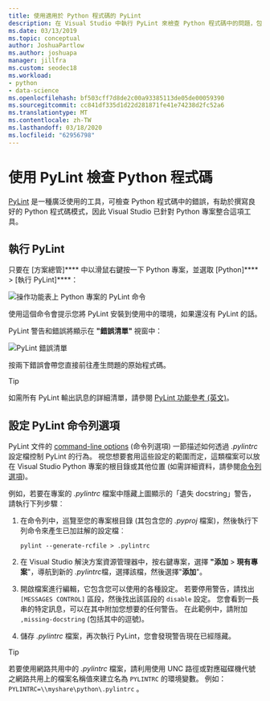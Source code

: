```yaml
---
title: 使用適用於 Python 程式碼的 PyLint
description: 在 Visual Studio 中執行 PyLint 來檢查 Python 程式碼中的問題，包括自訂 linting 的命令列選項。
ms.date: 03/13/2019
ms.topic: conceptual
author: JoshuaPartlow
ms.author: joshuapa
manager: jillfra
ms.custom: seodec18
ms.workload:
- python
- data-science
ms.openlocfilehash: bf503cff7d8de2c00a93385113de05de00059390
ms.sourcegitcommit: cc841df335d1d22d281871fe41e74238d2fc52a6
ms.translationtype: MT
ms.contentlocale: zh-TW
ms.lasthandoff: 03/18/2020
ms.locfileid: "62956798"
---
```

# <a name="use-pylint-to-check-python-code"></a>使用 PyLint 檢查 Python 程式碼

[PyLint](https://www.pylint.org/) 是一種廣泛使用的工具，可檢查 Python 程式碼中的錯誤，有助於撰寫良好的 Python 程式碼模式，因此 Visual Studio 已針對 Python 專案整合這項工具。

## <a name="run-pylint"></a>執行 PyLint

只要在 [方案總管]**** 中以滑鼠右鍵按一下 Python 專案，並選取 [Python]**** > [執行 PyLint]****：

![操作功能表上 Python 專案的 PyLint 命令](media/code-pylint-command.png)

使用這個命令會提示您將 PyLint 安裝到使用中的環境，如果還沒有 PyLint 的話。

PyLint 警告和錯誤將顯示在 **"錯誤清單"** 視窗中：

![PyLint 錯誤清單](media/code-pylint-error-list.png)

按兩下錯誤會帶您直接前往產生問題的原始程式碼。

> [!Tip]
> 如需所有 PyLint 輸出訊息的詳細清單，請參閱 [PyLint 功能參考 (英文)](https://pylint.readthedocs.io/en/latest/technical_reference/features.html)。

## <a name="set-pylint-command-line-options"></a>設定 PyLint 命令列選項

PyLint 文件的 [command-line options](https://pylint.readthedocs.io/en/latest/user_guide/run.html#command-line-options) (命令列選項) 一節描述如何透過 *.pylintrc* 設定檔控制 PyLint 的行為。 視您想要套用這些設定的範圍而定，這類檔案可以放在 Visual Studio Python 專案的根目錄或其他位置 (如需詳細資料，請參閱[命令列選項](https://pylint.readthedocs.io/en/latest/user_guide/run.html#command-line-options))。

例如，若要在專案的 *.pylintrc* 檔案中隱藏上圖顯示的「遺失 docstring」警告，請執行下列步驟︰

1. 在命令列中，巡覽至您的專案根目錄 (其包含您的 *.pyproj* 檔案)，然後執行下列命令來產生已加註解的設定檔︰

   ```command
   pylint --generate-rcfile > .pylintrc
   ```

1. 在 Visual Studio 解決方案資源管理器中，按右鍵專案，選擇 **"添加** > **現有專案**"，導航到新的 *.pylintrc*檔，選擇該檔，然後選擇"**添加**"。

1. 開啟檔案進行編輯，它包含您可以使用的各種設定。 若要停用警告，請找出 `[MESSAGES CONTROL]` 區段，然後找出該區段的 `disable` 設定。 您會看到一長串的特定訊息，可以在其中附加您想要的任何警告。 在此範例中，請附加 `,missing-docstring` (包括其中的逗號)。

1. 儲存 *.pylintrc* 檔案，再次執行 PyLint，您會發現警告現在已經隱藏。

> [!Tip]
> 若要使用網路共用中的 *.pylintrc* 檔案，請利用使用 UNC 路徑或對應磁碟機代號之網路共用上的檔案名稱值來建立名為 `PYLINTRC` 的環境變數。 例如： `PYLINTRC=\\myshare\python\.pylintrc` 。
